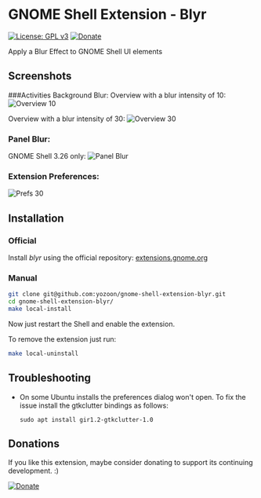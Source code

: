 # GNOME Shell Extension - Blyr

[![License: GPL v3](https://img.shields.io/badge/License-GPL%20v3-blue.svg)](http://www.gnu.org/licenses/gpl-3.0) [![Donate](https://img.shields.io/badge/Donate-PayPal-green.svg)](https://www.paypal.me/jpiso/)

Apply a Blur Effect to GNOME Shell UI elements

## Screenshots
###Activities Background Blur:
Overview with a blur intensity of 10:
![](https://raw.githubusercontent.com/yozoon/gnome-shell-extension-blyr/master/img/Overview_10.png "Overview 10")

Overview with a blur intensity of 30:
![](https://raw.githubusercontent.com/yozoon/gnome-shell-extension-blyr/master/img/Overview_30.png "Overview 30")

### Panel Blur:
GNOME Shell 3.26 only:
![](https://raw.githubusercontent.com/yozoon/gnome-shell-extension-blyr/master/img/Panel_Blur.png "Panel Blur")

### Extension Preferences:
![](https://raw.githubusercontent.com/yozoon/gnome-shell-extension-blyr/master/img/Prefs_30.png "Prefs 30")

## Installation
### Official
Install *blyr* using the official repository:
[extensions.gnome.org](https://extensions.gnome.org/extension/1251/blyr/)

### Manual

```bash
git clone git@github.com:yozoon/gnome-shell-extension-blyr.git
cd gnome-shell-extension-blyr/
make local-install
```
Now just restart the Shell and enable the extension.

To remove the extension just run:

```bash
make local-uninstall
```

## Troubleshooting
* On some Ubuntu installs the preferences dialog won't open. To fix the issue install the gtkclutter bindings as follows: 

  `sudo apt install gir1.2-gtkclutter-1.0`

## Donations
If you like this extension, maybe consider donating to support its continuing development. :)

[![Donate](https://img.shields.io/badge/Donate-PayPal-green.svg)](https://www.paypal.me/jpiso/)